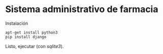 # Sistema administrativo de farmacia

Instalación

```
apt-get install python3
pip install django
```

Listo, ejecutar (con _sqlite3_).